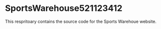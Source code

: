 # SportsWarehouse521123412

This respritoary contains the source code for the Sports Warehoue website.
